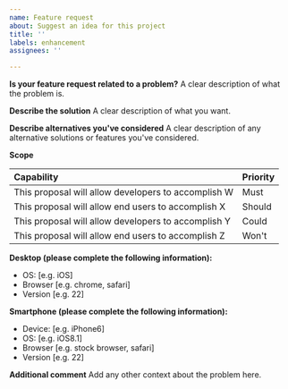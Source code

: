 ```yaml
---
name: Feature request
about: Suggest an idea for this project
title: ''
labels: enhancement
assignees: ''

---
```


**Is your feature request related to a problem?**
A clear description of what the problem is.

**Describe the solution**
A clear description of what you want.

**Describe alternatives you've considered**
A clear description of any alternative solutions or features you've considered.

**Scope**
<!-- Please include a list of what the feature should and shouldn't do by filling in the table below.
'Must' implies that the feature should not ship without this capability.  
'Should' is something we should push hard for, but is not absolutely required to ship.
'Could' is a nice-to-have; a good stretch goal that isn't painful if we don't achieve it.
'Won't' is a clear statement that the proposal/feature will intentionally not have that capability.
This list will evolve and grow as the proposal becomes more refined over time.
A good rule of thumb is to start your proposal with no more than 7 high-level requirements.
-->
| Capability | Priority |
| :---------- | :------- |
| This proposal will allow developers to accomplish W | Must |
| This proposal will allow end users to accomplish X | Should |
| This proposal will allow developers to accomplish Y | Could |
| This proposal will allow end users to accomplish Z | Won't |

**Desktop (please complete the following information):**
 - OS: [e.g. iOS]
 - Browser [e.g. chrome, safari]
 - Version [e.g. 22]

**Smartphone (please complete the following information):**
 - Device: [e.g. iPhone6]
 - OS: [e.g. iOS8.1]
 - Browser [e.g. stock browser, safari]
 - Version [e.g. 22]

**Additional comment**
Add any other context about the problem here.
